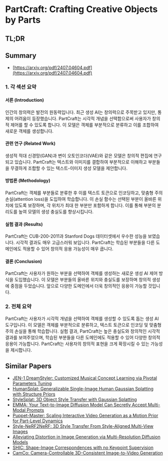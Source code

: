 # PartCraft: Crafting Creative Objects by Parts
## TL;DR
## Summary
- [https://arxiv.org/pdf/2407.04604.pdf](https://arxiv.org/pdf/2407.04604.pdf)

### 1. 각 섹션 요약

#### 서론 (Introduction)
인간의 창의력은 발전의 원동력입니다. 최근 생성 AI는 창의력으로 주목받고 있지만, 통제의 어려움이 등장했습니다. PartCraft는 시각적 개념을 선택함으로써 사용자가 창의적 제어를 할 수 있도록 합니다. 이 모델은 객체를 부분적으로 분류하고 이를 조합하여 새로운 객체를 생성합니다.

#### 관련 연구 (Related Work)
생성적 적대 신경망(GAN)과 변이 오토인코더(VAE)와 같은 모델은 창의적 편집에 연구되고 있습니다. PartCraft는 텍스트와 이미지를 결합하여 부분적으로 이해하고 부분들을 무결하게 조합할 수 있는 텍스트-이미지 생성 모델을 제안합니다.

#### 방법론 (Methodology)
PartCraft는 객체를 부분들로 분류한 후 이를 텍스트 토큰으로 인코딩하고, 맞춤형 주의 손실(attention loss)을 도입하여 학습합니다. 이 손실 함수는 선택된 부분이 올바른 위치에 있도록 보장하며, 각 위치가 최대 한 부분만 포함하게 합니다. 이를 통해 부분의 분리도를 높여 모델의 생성 충실도를 향상시킵니다.

#### 실험 결과 (Results)
PartCraft는 CUB-200-2011과 Stanford Dogs 데이터셋에서 우수한 성능을 보였습니다. 시각적 결과도 매우 고급스러워 보입니다. PartCraft는 학습된 부분들을 다른 도메인에도 적용할 수 있어 창의적 응용 가능성이 매우 큽니다.

#### 결론 (Conclusion)
PartCraft는 사용자가 원하는 부분을 선택하여 객체를 생성하는 새로운 생성 AI 제어 방식을 도입했습니다. 이 모델은 부분들의 올바른 위치와 충실도를 보장하며 창의적 생성에 중점을 두었습니다. 앞으로 다양한 도메인에서 더욱 창의적인 응용이 가능할 것입니다.

### 2. 전체 요약
PartCraft는 사용자가 시각적 개념을 선택하여 객체를 생성할 수 있도록 돕는 생성 AI 도구입니다. 이 모델은 객체를 부분적으로 분류하고, 텍스트 토큰으로 인코딩 및 맞춤형 주의 손실을 통해 학습합니다. 실험 결과, PartCraft는 높은 충실도와 창의적인 시각적 결과를 보여주었으며, 학습된 부분들을 다른 도메인에도 적용할 수 있어 다양한 창의적 응용이 가능합니다. PartCraft는 사용자의 창의적 표현을 크게 확장시킬 수 있는 가능성을 제시합니다.

## Similar Papers
- [JEN-1 DreamStyler: Customized Musical Concept Learning via Pivotal Parameters Tuning](2406.12292.md)
- [HumanSplat: Generalizable Single-Image Human Gaussian Splatting with Structure Priors](2406.12459.md)
- [StyleSplat: 3D Object Style Transfer with Gaussian Splatting](2407.09473.md)
- [EMMA: Your Text-to-Image Diffusion Model Can Secretly Accept Multi-Modal Prompts](2406.09162.md)
- [Puppet-Master: Scaling Interactive Video Generation as a Motion Prior for Part-Level Dynamics](2408.04631.md)
- [Style-NeRF2NeRF: 3D Style Transfer From Style-Aligned Multi-View Images](2406.13393.md)
- [Alleviating Distortion in Image Generation via Multi-Resolution Diffusion Models](2406.09416.md)
- [SHIC: Shape-Image Correspondences with no Keypoint Supervision](2407.18907.md)
- [CamCo: Camera-Controllable 3D-Consistent Image-to-Video Generation](2406.02509.md)
